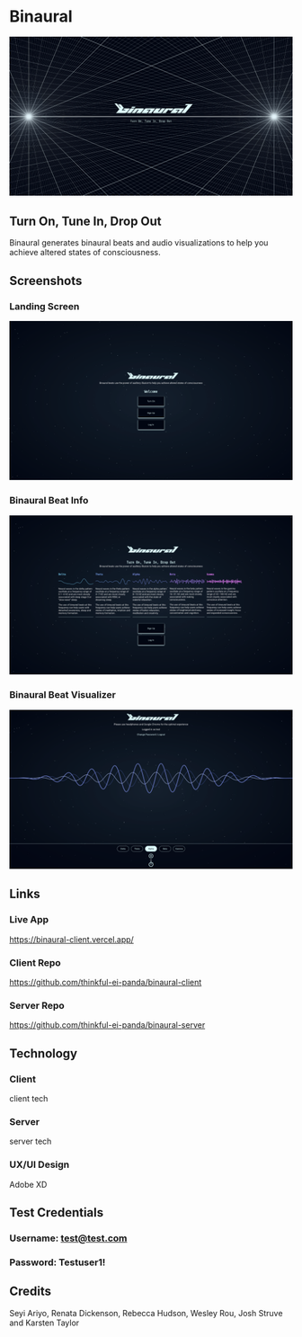 # Binaural

![Branding](./public/static/img/binaural-branding.png "Branding")

## Turn On, Tune In, Drop Out

Binaural generates binaural beats and audio visualizations to help you achieve altered states of consciousness.

## Screenshots

### Landing Screen

![Landing Screen](./public/static/img/binaural-screenshot-home.png "Landing Screen")

### Binaural Beat Info

![Binaural Beat Info](./public/static/img/binaural-screenshot-turn-on.png "Binaural Beat Info")

### Binaural Beat Visualizer

![Binaural Beat Visualizer](./public/static/img/binaural-screenshot-beat-player.png "Binaural Beat Visualizer")

## Links

### Live App
https://binaural-client.vercel.app/

### Client Repo
https://github.com/thinkful-ei-panda/binaural-client

### Server Repo
https://github.com/thinkful-ei-panda/binaural-server

## Technology

### Client
client tech

### Server
server tech

### UX/UI Design
Adobe XD

## Test Credentials

### Username: test@test.com

### Password: Testuser1!

## Credits
Seyi Ariyo, Renata Dickenson, Rebecca Hudson, Wesley Rou, Josh Struve and Karsten Taylor